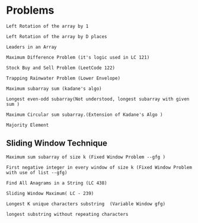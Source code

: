 # Problems 

	Left Rotation of the array by 1 

	Left Rotation of the array by D places 

	Leaders in an Array 

	Maximum Difference Problem (it's logic used in LC 121) 

	Stock Buy and Sell Problem (LeetCode 122) 

	Trapping Rainwater Problem (Lower Envelope) 

	Maximum subarray sum (kadane's algo) 

	Longest even-odd subarray(Not understood, longest subarray with given sum ) 

	Maximum Circular sum subarray.(Extension of Kadane's Algo ) 

	Majority Element 

## Sliding Window Technique 

	Maximum sum subarray of size k (Fixed Window Problem --gfg ) 

	First negative integer in every window of size k (Fixed Window Problem with use of list --gfg) 

	Find All Anagrams in a String (LC 438) 

	Sliding Window Maximum( LC - 239)  

	Longest K unique characters substring  (Variable Window gfg) 

	longest substring without repeating characters 

 
